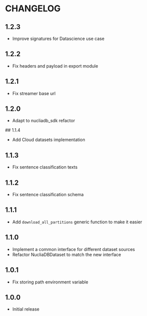 # CHANGELOG

## 1.2.3

- Improve signatures for Datascience use case

## 1.2.2

- Fix headers and payload in export module

## 1.2.1

- Fix streamer base url

## 1.2.0

- Adapt to nucliadb_sdk refactor

## 1.1.4

- Add Cloud datasets implementation

## 1.1.3

- Fix sentence classification texts

## 1.1.2

- Fix sentence classification schema

## 1.1.1

- Add `download_all_partitions` generic function to make it easier

## 1.1.0

- Implement a common interface for different dataset sources
- Refactor NucliaDBDataset to match the new interface

## 1.0.1

- Fix storing path environment variable

## 1.0.0

- Initial release
